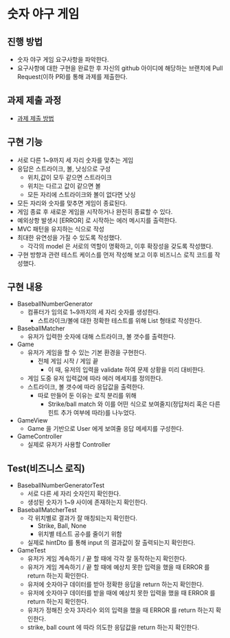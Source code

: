 # 숫자 야구 게임
## 진행 방법
* 숫자 야구 게임 요구사항을 파악한다.
* 요구사항에 대한 구현을 완료한 후 자신의 github 아이디에 해당하는 브랜치에 Pull Request(이하 PR)를 통해 과제를 제출한다.

## 과제 제출 과정
* [과제 제출 방법](https://github.com/next-step/nextstep-docs/tree/master/precourse)

## 구현 기능
* 서로 다른 1~9까지 세 자리 숫자를 맞추는 게임
* 응답은 스트라이크, 볼, 낫싱으로 구성
  * 위치,값이 모두 같으면 스트라이크
  * 위치는 다르고 값이 같으면 볼
  * 모든 자리에 스트라이크와 볼이 없다면 낫싱
* 모든 자리와 숫자를 맞추면 게임이 종료된다.
* 게임 종료 후 새로운 게임을 시작하거나 완전히 종료할 수 있다.
* 예외상항 발생시 [ERROR] 로 시작하는 에러 메시지를 출력한다.
* MVC 패턴을 유지하는 식으로 작성
* 최대한 유연성을 가질 수 있도록 작성했다.
  * 각각의 model 은 서로의 역할이 명확하고, 이후 확장성을 갖도록 작성했다.
* 구현 방향과 관련 테스트 케이스를 먼저 작성해 보고 이후 비즈니스 로직 코드를 작성했다.

## 구현 내용
* BaseballNumberGenerator
  * 컴퓨터가 임의로 1~9까지의 세 자리 숫자를 생성한다.
    * 스트라이크/볼에 대한 정확한 테스트를 위해 List 형태로 작성한다.
* BaseballMatcher
  * 유저가 입력한 숫자에 대해 스트라이크, 볼 갯수를 출력한다.
* Game
  * 유저가 게임을 할 수 있는 기본 환경을 구현한다.
    * 전체 게임 시작 / 게임 끝
      * 이 때, 유저의 입력을 validate 하여 문제 상황을 미리 대비한다.
  * 게임 도중 유저 입력값에 따라 에러 메세지를 정의한다.
  * 스트라이크, 볼 갯수에 따라 응답값을 출력한다.
    * 따로 만들어 둔 이유는 로직 분리를 위해
      * Strike/ball match 와 이를 어떤 식으로 보여줄지(정답처리 혹은 다른 힌트 추가 여부에 따라)를 나누었다.
* GameView
  * Game 을 기반으로 User 에게 보여줄 응답 메세지를 구성한다.
* GameController
  * 실제로 유저가 사용할 Controller

## Test(비즈니스 로직)
* BaseballNumberGeneratorTest
  * 서로 다른 세 자리 숫자인지 확인한다.
  * 생성된 숫자가 1~9 사이에 존재하는지 확인한다.
* BaseballMatcherTest
  * 각 위치별로 결과가 잘 매칭되는지 확인한다.
    * Strike, Ball, None
    * 위치별 테스트 공수를 줄이기 위함
  * 실제로 hintDto 를 통해 input 의 결과값이 잘 출력되는지 확인한다.
* GameTest
  * 유저가 게임 계속하기 / 끝 할 때에 각각 잘 동작하는지 확인한다.
  * 유저가 게임 계속하기 / 끝 할 때에 예상치 못한 입력을 했을 때 ERROR 를 return 하는지 확인한다.
  * 유저에 숫자야구 데이터를 받아 정확한 응답을 return 하는지 확인한다.
  * 유저에 숫자야구 데이터를 받을 때에 예상치 못한 입력을 했을 때 ERROR 를 return 하는지 확인한다.
  * 유저가 정해진 숫자 3자리수 외의 입력을 했을 때 ERROR 를 return 하는지 확인한다.
  * strike, ball count 에 따라 의도한 응답값을 return 하는지 확인한다.